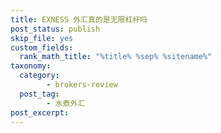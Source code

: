 ```yaml
---
title: EXNESS 外汇真的是无限杠杆吗
post_status: publish
skip_file: yes
custom_fields:
  rank_math_title: "%title% %sep% %sitename%"
taxonomy:
  category:
        - brokers-review
  post_tag:
        - 水煮外汇
post_excerpt: 
---
```

